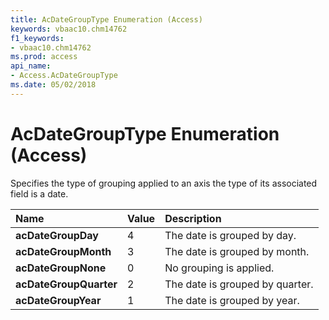 ```yaml
---
title: AcDateGroupType Enumeration (Access)
keywords: vbaac10.chm14762
f1_keywords:
- vbaac10.chm14762
ms.prod: access
api_name:
- Access.AcDateGroupType
ms.date: 05/02/2018
---
```



# AcDateGroupType Enumeration (Access)

Specifies the type of grouping applied to an axis the type of its associated field is a date.


|**Name**|**Value**|**Description**|
|:-----|:-----|:-----|
|**acDateGroupDay**|4|The date is grouped by day.|
|**acDateGroupMonth**|3|The date is grouped by month.|
|**acDateGroupNone**|0|No grouping is applied.|
|**acDateGroupQuarter**|2|The date is grouped by quarter.|
|**acDateGroupYear**|1|The date is grouped by year.|
